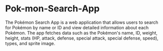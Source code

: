 # Pok-mon-Search-App
The Pokémon Search App is a web application that allows users to search for Pokémon by name or ID and view detailed information about each Pokémon.  The app fetches data such as the Pokémon's name, ID, weight, height, stats (HP, attack, defense, special attack, special defense, speed), types, and sprite image.
